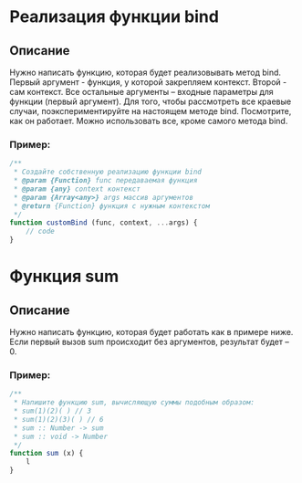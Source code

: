 # Реализация функции bind

## Описание
Нужно написать функцию, которая будет реализовывать метод bind. Первый аргумент - функция, у которой закрепляем контекст. Второй - сам контекст. Все остальные аргументы – входные параметры для функции (первый аргумент).
Для того, чтобы рассмотреть все краевые случаи, поэкспериментируйте на настоящем методе bind. Посмотрите, как он работает.
Можно использовать все, кроме самого метода bind.

### Пример:
```js
/**
 * Создайте собственную реализацию функции bind
 * @param {Function} func передаваемая функция
 * @param {any} context контекст
 * @param {Array<any>} args массив аргументов
 * @return {Function} функция с нужным контекстом
 */
function customBind (func, context, ...args) {
    // code
}
```

# Функция sum

## Описание
Нужно написать функцию, которая будет работать как в примере ниже. Если первый вызов sum происходит без аргументов, результат будет – 0.

### Пример:
```js
/**
 * Напишите функцию sum, вычисляющую суммы подобным образом:
 * sum(1)(2)( ) // 3
 * sum(1)(2)(3)( ) // 6
 * sum :: Number -> sum
 * sum :: void -> Number
 */
function sum (x) {
    l
}
```
